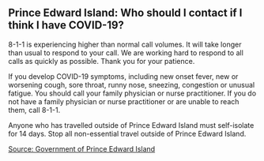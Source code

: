 ## Prince Edward Island: Who should I contact if I think I have COVID-19?

8-1-1 is experiencing higher than normal call volumes. It will take longer than usual to respond to your call. We are working hard to respond to all calls as quickly as possible. Thank you for your patience.

If you develop COVID-19 symptoms, including new onset fever, new or worsening cough, sore throat, runny nose, sneezing, congestion or unusual fatigue. You should call your family physician or nurse practitioner. If you do not have a family physician or nurse practitioner or are unable to reach them, call 8-1-1.

Anyone who has travelled outside of Prince Edward Island must self-isolate for 14 days. Stop all non-essential travel outside of Prince Edward Island.

[Source: Government of Prince Edward Island](https://www.princeedwardisland.ca/en/information/health-and-wellness/covid-19-when-should-i-call-811)

